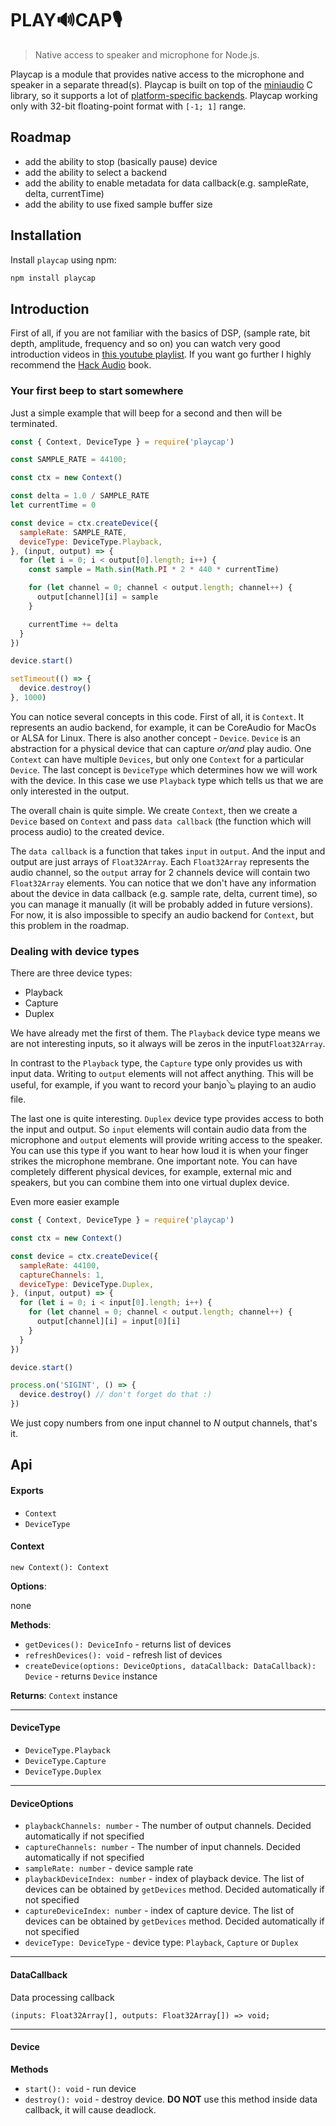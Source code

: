 # PLAY🔊CAP🎙

> Native access to speaker and microphone for Node.js.

Playcap is a module that provides native access to the microphone and speaker in a separate thread(s).
Playcap is built on top of the [miniaudio](https://miniaud.io/) C library,
so it supports a lot of [platform-specific backends](https://miniaud.io/docs/manual/index.html#Backends).
Playcap working only with 32-bit floating-point format with `[-1; 1]` range.

## Roadmap

- add the ability to stop (basically pause) device
- add the ability to select a backend
- add the ability to enable metadata for data callback(e.g. sampleRate, delta, currentTime)
- add the ability to use fixed sample buffer size

## Installation

Install `playcap` using npm:

```bash
npm install playcap
```

## Introduction

First of all, if you are not familiar with the basics of DSP, (sample rate, bit depth, amplitude, frequency and so on) you can watch very good introduction videos in [this youtube playlist](https://www.youtube.com/watch?v=Ov3GXhorrJE&list=PLLgJJsrdwhPwLOC5aNH8hLTlQYOeESORS). If you want go further I highly recommend the [Hack Audio](https://www.routledge.com/Hack-Audio-An-Introduction-to-Computer-Programming-and-Digital-Signal-Processing/Tarr/p/book/9781138497559) book.

### Your first beep to start somewhere

Just a simple example that will beep for a second and then will be terminated.

```js
const { Context, DeviceType } = require('playcap')

const SAMPLE_RATE = 44100;

const ctx = new Context()

const delta = 1.0 / SAMPLE_RATE
let currentTime = 0

const device = ctx.createDevice({
  sampleRate: SAMPLE_RATE,
  deviceType: DeviceType.Playback,
}, (input, output) => {
  for (let i = 0; i < output[0].length; i++) {
    const sample = Math.sin(Math.PI * 2 * 440 * currentTime)

    for (let channel = 0; channel < output.length; channel++) {
      output[channel][i] = sample
    }

    currentTime += delta
  }
})

device.start()

setTimeout(() => {
  device.destroy()
}, 1000)
```

You can notice several concepts in this code.  First of all, it is `Context`. It represents an audio backend, for example, it can be CoreAudio for MacOs or ALSA for Linux. There is also another concept - `Device`. `Device` is an abstraction for a physical device that can capture *or/and* play audio. One `Context` can have multiple `Devices`, but only one `Context` for a particular `Device`. The last concept is `DeviceType` which determines how we will work with the device. In this case we use `Playback` type which tells us that we are only interested in the output.

The overall chain is quite simple. We create `Context`, then we create a `Device` based on `Context` and pass `data callback` (the function which will process audio) to the created device.

The `data callback` is a function that takes `input` in `output`. And the input and output are just arrays of `Float32Array`. Each `Float32Array` represents the audio channel,  so the `output` array for 2 channels device will contain two `Float32Array` elements. You can notice that we don't have any information about the device in data callback (e.g. sample rate, delta, current time), so you can manage it manually (it will be probably added in future versions). For now, it is also impossible to specify an audio backend for `Context`, but this problem in the roadmap.

### Dealing with device types

There are three device types:
  - Playback
  - Capture
  - Duplex
 
We have already met the first of them. The `Playback` device type means we are not interesting inputs, so it always will be zeros in the input`Float32Array`.


In contrast to the `Playback` type, the `Capture` type only provides us with input data.  Writing to `output` elements will not affect anything. This will be useful, for example, if you want to record your banjo🪕 playing to an audio file.


The last one is quite interesting. `Duplex` device type provides access to both the input and output. So `input` elements will contain audio data from the microphone and `output` elements will provide writing access to the speaker. You can use this type if you want to hear how loud it is when your finger strikes the microphone membrane. One important note. You can have completely different physical devices, for example, external mic and speakers, but you can combine them into one virtual duplex device.

Even more easier example

```js
const { Context, DeviceType } = require('playcap')

const ctx = new Context()

const device = ctx.createDevice({
  sampleRate: 44100,
  captureChannels: 1,
  deviceType: DeviceType.Duplex,
}, (input, output) => {
  for (let i = 0; i < input[0].length; i++) {
    for (let channel = 0; channel < output.length; channel++) {
      output[channel][i] = input[0][i]
    }
  }
})

device.start()

process.on('SIGINT', () => {
  device.destroy() // don't forget do that :)
})
```

We just copy numbers from one input channel to *N* output channels, that's it.


## Api

#### Exports
  - `Context`
  - `DeviceType`

#### Context

`new Context(): Context`

**Options**:

  none
  
**Methods**:
  - `getDevices(): DeviceInfo` - returns list of devices
  - `refreshDevices(): void` - refresh list of devices
  - `createDevice(options: DeviceOptions, dataCallback: DataCallback): Device` - returns `Device` instance
  
**Returns**: `Context` instance

---

#### DeviceType
  - `DeviceType.Playback`
  - `DeviceType.Capture`
  - `DeviceType.Duplex`
    
---

#### DeviceOptions
  - `playbackChannels: number` - The number of output channels. Decided automatically if not specified
  - `captureChannels: number` - The number of input channels. Decided automatically if not specified
  - `sampleRate: number` - device sample rate
  - `playbackDeviceIndex: number` - index of playback device. The list of devices can be obtained by `getDevices` method. Decided automatically if not specified
  - `captureDeviceIndex: number` - index of capture device. The list of devices can be obtained by `getDevices` method. Decided automatically if not specified
  - `deviceType: DeviceType` - device type: `Playback`, `Capture` or `Duplex`
  
---

#### DataCallback
Data processing callback

`(inputs: Float32Array[], outputs: Float32Array[]) => void;`

---

#### Device

  **Methods**
  - `start(): void` - run device
  - `destroy(): void` - destroy device. **DO NOT** use this method inside data callback, it will cause deadlock.
